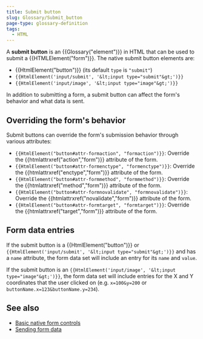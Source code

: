 ```yaml
---
title: Submit button
slug: Glossary/Submit_button
page-type: glossary-definition
tags:
  - HTML
---
```


A **submit button** is an {{Glossary("element")}} in HTML that can be used to submit a {{HTMLElement("form")}}. The native submit button elements are:

- {{HtmlElement("button")}} (its default `type` is `"submit"`)
- `{{HtmlElement('input/submit', '&lt;input type="submit"&gt;')}}`
- `{{HtmlElement('input/image', '&lt;input type="image"&gt;')}}`

In addition to submitting a form, a submit button can affect the form's behavior and what data is sent.

## Overriding the form's behavior

Submit buttons can override the form's submission behavior through various attributes:

- `{{HtmlElement("button#attr-formaction", "formaction")}}`: Override the {{htmlattrxref("action","form")}} attribute of the form.
- `{{HtmlElement("button#attr-formenctype", "formenctype")}}`: Override the {{htmlattrxref("enctype","form")}} attribute of the form.
- `{{HtmlElement("button#attr-formmethod", "formmethod")}}`: Override the {{htmlattrxref("method","form")}} attribute of the form.
- `{{HtmlElement("button#attr-formnovalidate", "formnovalidate")}}`: Override the {{htmlattrxref("novalidate","form")}} attribute of the form.
- `{{HtmlElement("button#attr-formtarget", "formtarget")}}`: Override the {{htmlattrxref("target","form")}} attribute of the form.

## Form data entries

If the submit button is a {{HtmlElement("button")}} or `{{HtmlElement('input/submit', '&lt;input type="submit"&gt;')}}` and has a `name` attribute, the form data set will include an entry for its `name` and `value`.

If the submit button is an `{{HtmlElement('input/image', '&lt;input type="image"&gt;')}}`, the form data set will include entries for the X and Y coordinates that the user clicked on (e.g. `x=100&y=200` or `buttonName.x=123&buttonName.y=234`).

## See also

- [Basic native form controls](/en-US/docs/Learn/Forms/Basic_native_form_controls)
- [Sending form data](/en-US/docs/Learn/Forms/Sending_and_retrieving_form_data)
